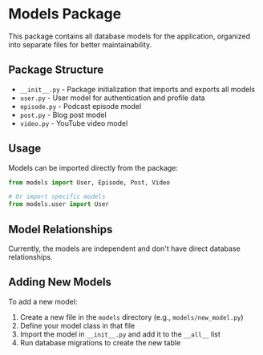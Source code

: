 # Models Package

This package contains all database models for the application, organized into separate files for better maintainability.

## Package Structure

- `__init__.py` - Package initialization that imports and exports all models
- `user.py` - User model for authentication and profile data
- `episode.py` - Podcast episode model
- `post.py` - Blog post model
- `video.py` - YouTube video model

## Usage

Models can be imported directly from the package:

```python
from models import User, Episode, Post, Video

# Or import specific models
from models.user import User
```

## Model Relationships

Currently, the models are independent and don't have direct database relationships.

## Adding New Models

To add a new model:

1. Create a new file in the `models` directory (e.g., `models/new_model.py`)
2. Define your model class in that file
3. Import the model in `__init__.py` and add it to the `__all__` list
4. Run database migrations to create the new table 